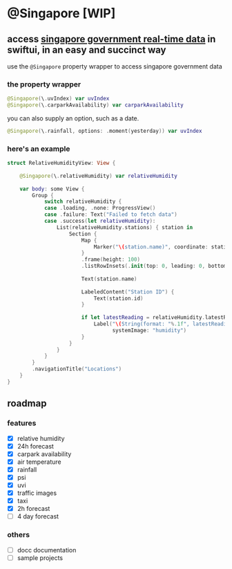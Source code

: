 # @Singapore [WIP]
## access [singapore government real-time data](https://data.gov.sg/datasets?formats=API) in swiftui, in an easy and succinct way
use the `@Singapore` property wrapper to access singapore government data

### the property wrapper
```swift
@Singapore(\.uvIndex) var uvIndex
@Singapore(\.carparkAvailability) var carparkAvailability
```
you can also supply an option, such as a date.
```swift
@Singapore(\.rainfall, options: .moment(yesterday)) var uvIndex
```

### here's an example
```swift
struct RelativeHumidityView: View {
    
    @Singapore(\.relativeHumidity) var relativeHumidity
    
    var body: some View {
        Group {
            switch relativeHumidity {
            case .loading, .none: ProgressView()
            case .failure: Text("Failed to fetch data")
            case .success(let relativeHumidity):
                List(relativeHumidity.stations) { station in
                    Section {
                        Map {
                            Marker("\(station.name)", coordinate: station.location.coordinate)
                        }
                        .frame(height: 100)
                        .listRowInsets(.init(top: 0, leading: 0, bottom: 0, trailing: 0))
                        
                        Text(station.name)
                        
                        LabeledContent("Station ID") {
                            Text(station.id)
                        }
                        
                        if let latestReading = relativeHumidity.latestReading(for: station) {
                            Label("\(String(format: "%.1f", latestReading))%",
                                  systemImage: "humidity")
                        }
                    }
                }
            }
        }
        .navigationTitle("Locations")
    }
}
```

## roadmap
### features
- [x] relative humidity
- [x] 24h forecast
- [x] carpark availability
- [x] air temperature
- [x] rainfall
- [x] psi
- [x] uvi
- [x] traffic images
- [x] taxi
- [x] 2h forecast
- [ ] 4 day forecast

### others
- [ ] docc documentation
- [ ] sample projects
